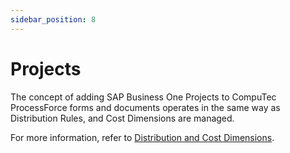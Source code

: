 ```yaml
---
sidebar_position: 8
---
```


# Projects

The concept of adding SAP Business One Projects to CompuTec ProcessForce forms and documents operates in the same way as Distribution Rules, and Cost Dimensions are managed.

For more information, refer to [Distribution and Cost Dimensions](./distribution-and-cost-dimensions/overview.md).
